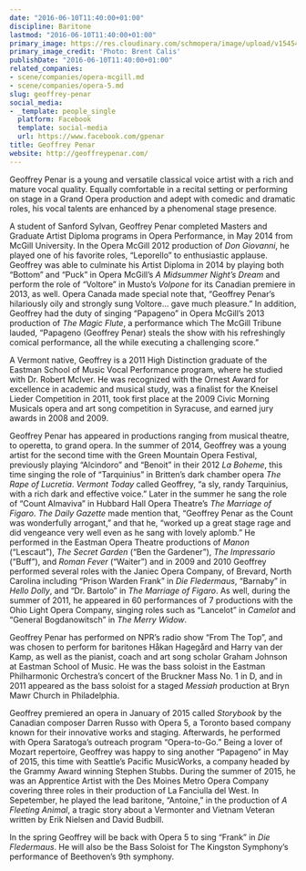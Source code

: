 ```yaml
---
date: "2016-06-10T11:40:00+01:00"
discipline: Baritone
lastmod: "2016-06-10T11:40:00+01:00"
primary_image: https://res.cloudinary.com/schmopera/image/upload/v1545409169/media/webhook-uploads/1465555071751/2016-06-10---Penar.jpg.jpg
primary_image_credit: 'Photo: Brent Calis'
publishDate: "2016-06-10T11:40:00+01:00"
related_companies:
- scene/companies/opera-mcgill.md
- scene/companies/opera-5.md
slug: geoffrey-penar
social_media:
- _template: people_single
  platform: Facebook
  template: social-media
  url: https://www.facebook.com/gpenar
title: Geoffrey Penar
website: http://geoffreypenar.com/
---
```


Geoffrey Penar is a young and versatile classical voice artist with a rich and mature vocal quality. Equally comfortable in a recital setting or performing on stage in a Grand Opera production and adept with comedic and dramatic roles, his vocal talents are enhanced by a phenomenal stage presence.

A student of Sanford Sylvan, Geoffrey Penar completed Masters and Graduate Artist Diploma programs in Opera Performance, in May 2014 from McGill University. In the Opera McGill 2012 production of *Don Giovanni*, he played one of his favorite roles, “Leporello” to enthusiastic applause. Geoffrey was able to culminate his Artist Diploma in 2014 by playing both “Bottom” and “Puck” in Opera McGill’s *A Midsummer Night’s Dream* and perform the role of “Voltore” in Musto’s *Volpone* for its Canadian premiere in 2013, as well. Opera Canada made special note that, “Geoffrey Penar’s hilariously oily and strongly sung Voltore… gave much pleasure.” In addition, Geoffrey had the duty of singing “Papageno” in Opera McGill’s 2013 production of *The Magic Flute*, a performance which The McGill Tribune lauded, “Papageno (Geoffrey Penar) steals the show with his refreshingly comical performance, all the while executing a challenging score.”

A Vermont native, Geoffrey is a 2011 High Distinction graduate of the Eastman School of Music Vocal Performance program, where he studied with Dr. Robert McIver. He was recognized with the Ornest Award for excellence in academic and musical study, was a finalist for the Kneisel Lieder Competition in 2011, took first place at the 2009 Civic Morning Musicals opera and art song competition in Syracuse, and earned jury awards in 2008 and 2009.

Geoffrey Penar has appeared in productions ranging from musical theatre, to operetta, to grand opera. In the summer of 2014, Geoffrey was a young artist for the second time with the Green Mountain Opera Festival, previously playing “Alcindoro” and “Benoit” in their 2012 *La Boheme*, this time singing the role of “Tarquinius” in Britten’s dark chamber opera *The Rape of Lucretia*. *Vermont Today* called Geoffrey, “a sly, randy Tarquinius, with a rich dark and effective voice.” Later in the summer he sang the role of “Count Almaviva” in Hubbard Hall Opera Theatre’s *The Marriage of Figaro*. *The Daily Gazette* made mention that, “Geoffrey Penar as the Count was wonderfully arrogant,” and that he, “worked up a great stage rage and did vengeance very well even as he sang with lovely aplomb.” He performed in the Eastman Opera Theatre productions of *Manon* (“Lescaut”), *The Secret Garden* (“Ben the Gardener”), *The Impressario* (“Buff”), and *Roman Fever* (“Waiter”) and in 2009 and 2010 Geoffrey performed several roles with the Janiec Opera Company, of Brevard, North Carolina including “Prison Warden Frank” in *Die Fledermaus*, “Barnaby” in *Hello Dolly*, and “Dr. Bartolo” in *The Marriage of Figaro*. As well, during the summer of 2011, he appeared in 60 performances of 7 productions with the Ohio Light Opera Company, singing roles such as “Lancelot” in *Camelot* and “General Bogdanowitsch” in *The Merry Widow*.

Geoffrey Penar has performed on NPR’s radio show “From The Top”, and was chosen to perform for baritones Håkan Hagegård and Harry van der Kamp, as well as the pianist, coach and art song scholar Graham Johnson at Eastman School of Music. He was the bass soloist in the Eastman Philharmonic Orchestra’s concert of the Bruckner Mass No. 1 in D, and in 2011 appeared as the bass soloist for a staged *Messiah* production at Bryn Mawr Church in Philadelphia.

Geoffrey premiered an opera in January of 2015 called *Storybook* by the Canadian composer Darren Russo with Opera 5, a Toronto based company known for their innovative works and staging. Afterwards, he performed with Opera Saratoga’s outreach program “Opera-to-Go.” Being a lover of Mozart repertoire, Geoffrey was happy to sing another “Papageno” in May of 2015, this time with Seattle’s Pacific MusicWorks, a company headed by the Grammy Award winning Stephen Stubbs. During the summer of 2015, he was an Apprentice Artist with the Des Moines Metro Opera Company covering three roles in their production of La Fanciulla del West. In Sepetember, he played the lead baritone, “Antoine,” in the production of *A Fleeting Animal*, a tragic story about a Vermonter and Vietnam Veteran written by Erik Nielsen and David Budbill.

In the spring Geoffrey will be back with Opera 5 to sing “Frank” in *Die Fledermaus*. He will also be the Bass Soloist for The Kingston Symphony’s performance of Beethoven’s 9th symphony.
